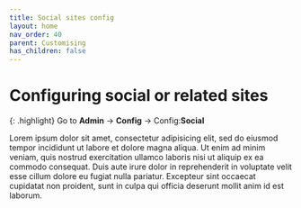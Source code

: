 ```yaml
---
title: Social sites config
layout: home
nav_order: 40
parent: Customising
has_children: false
---
```



# Configuring social or related sites

{: .highlight}
Go to **Admin** → **Config** → Config:**Social**

 Lorem ipsum dolor sit amet, consectetur adipisicing elit, sed do eiusmod tempor incididunt ut labore et dolore magna aliqua. Ut enim ad minim veniam, quis nostrud exercitation ullamco laboris nisi ut aliquip ex ea commodo consequat. Duis aute irure dolor in reprehenderit in voluptate velit esse cillum dolore eu fugiat nulla pariatur. Excepteur sint occaecat cupidatat non proident, sunt in culpa qui officia deserunt mollit anim id est laborum.